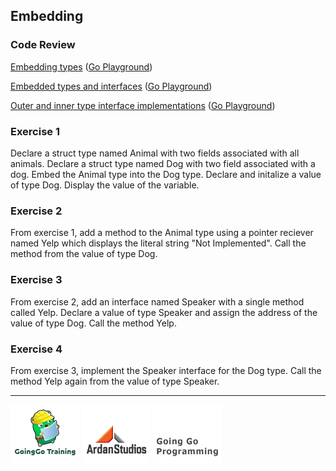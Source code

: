 ## Embedding

### Code Review

[Embedding types](../example1/example1.go) ([Go Playground](http://play.golang.org/p/AQlYR3zQqw))

[Embedded types and interfaces](../example2/example2.go) ([Go Playground](http://play.golang.org/p/8vI4KDm2sG))

[Outer and inner type interface implementations](../example3/example3.go) ([Go Playground](http://play.golang.org/p/W89veLizhb))

### Exercise 1
Declare a struct type named Animal with two fields associated with all animals. Declare a struct type named Dog with two field associated with a dog. Embed the Animal type into the Dog type. Declare and initalize a value of type Dog. Display the value of the variable.

### Exercise 2
From exercise 1, add a method to the Animal type using a pointer reciever named Yelp which displays the literal string "Not Implemented". Call the method from the value of type Dog.

### Exercise 3
From exercise 2, add an interface named Speaker with a single method called Yelp. Declare a value of type Speaker and assign the address of the value of type Dog. Call the method Yelp.

### Exercise 4
From exercise 3, implement the Speaker interface for the Dog type. Call the method Yelp again from the value of type Speaker.

___
[![GoingGo Training](../../../00-slides/images/ggt_logo.png)](http://www.goinggotraining.net)
[![Ardan Studios](../../../00-slides/images/ardan_logo.png)](http://www.ardanstudios.com)
[![GoingGo Blog](../../../00-slides/images/ggb_logo.png)](http://www.goinggo.net)